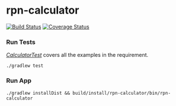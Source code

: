 # rpn-calculator
[![Build Status](https://travis-ci.org/sanlyfang/rpn-calculator.svg?branch=master)](https://travis-ci.org/sanlyfang/rpn-calculator)
[![Coverage Status](https://coveralls.io/repos/github/sanlyfang/rpn-calculator/badge.svg?branch=master)](https://coveralls.io/github/sanlyfang/rpn-calculator?branch=master)

### Run Tests
[_CalculatorTest_](src/test/java/com/airwallex/rpn/CalculatorTest.java) covers all the examples in the requirement.
```
./gradlew test
```
### Run App
```
./gradlew installDist && build/install/rpn-calculator/bin/rpn-calculator
```
